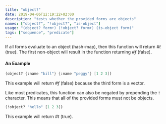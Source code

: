 ```yaml
---
title: "object?"
date: 2019-04-06T12:19:22+02:00
description: "tests whether the provided forms are objects"
names: ["object?", "!object?", "is-object"]
usage: "(object? form+) (!object? form+) (is-object form)"
tags: ["sequence", "predicate"]
---
```


If all forms evaluate to an object (hash-map), then this function will return _#t_ (true). The first non-object will result in the function returning _#f_ (false).

#### An Example

```scheme
(object? {:name "bill"} {:name "peggy"} [1 2 3])
```

This example will return _#f_ (false) because the third form is a vector.

Like most predicates, this function can also be negated by prepending the `!` character. This means that all of the provided forms must not be objects.

```scheme
(!object? "hello" [1 2 3])
```

This example will return _#t_ (true).
